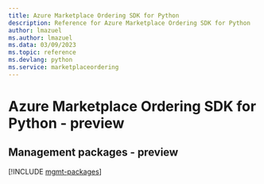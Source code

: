 ```yaml
---
title: Azure Marketplace Ordering SDK for Python
description: Reference for Azure Marketplace Ordering SDK for Python
author: lmazuel
ms.author: lmazuel
ms.data: 03/09/2023
ms.topic: reference
ms.devlang: python
ms.service: marketplaceordering
---
```

# Azure Marketplace Ordering SDK for Python - preview

## Management packages - preview
[!INCLUDE [mgmt-packages](marketplace-ordering-mgmt-index.md)]